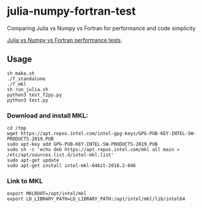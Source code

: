 # julia-numpy-fortran-test
Comparing Julia vs Numpy vs Fortran for performance and code simplicity

[Julia vs Numpy vs Fortran performance tests](https://www.matecdev.com/articles/numpy-julia-fortran.html).

## Usage
```
sh make.sh
./f_standalone
./f_mkl
sh run_julia.sh
python3 test_f2py.py
python3 test.py
```

### Download and install MKL:
```
cd /tmp
wget https://apt.repos.intel.com/intel-gpg-keys/GPG-PUB-KEY-INTEL-SW-PRODUCTS-2019.PUB
sudo apt-key add GPG-PUB-KEY-INTEL-SW-PRODUCTS-2019.PUB
sudo sh -c 'echo deb https://apt.repos.intel.com/mkl all main > /etc/apt/sources.list.d/intel-mkl.list'
sudo apt-get update
sudo apt-get install intel-mkl-64bit-2018.2-046
```
### Link to MKL
```
export MKLROOT=/opt/intel/mkl
export LD_LIBRARY_PATH=LD_LIBRARY_PATH:/opt/intel/mkl/lib/intel64
```
